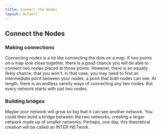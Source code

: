 ```yaml
---
title: Connect the Nodes 
layout: default
---
```

## Connect the Nodes
### Making connections 

Connecting nodes is a lot like connecting the dots on a map. If two points on a map look close together, there is a good chance you will be able to connect two nodes placed at those points. However, there is an equally likely chance, that you won't. In that case, you may need to find an intermediate point between your nodes, a point that both nodes can see. At length, there is an endless vareity ways of connecting any two nodes. But every network starts with just two nodes.

### Building bridges

Maybe your network will grow so big that it can see another network. You could then build a bridge between the two networks, creating a larger network made up of smaller networks. Perhaps, one day, this theoretical creation will be called an INTER-NETwork.
